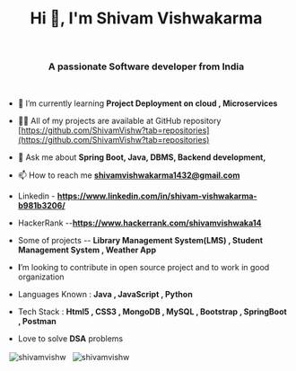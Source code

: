 
<h1 align="center">Hi 👋, I'm Shivam Vishwakarma</h1> <br>
<h3 align="center">A passionate Software developer from India</h3><br>

- 🌱 I’m currently learning **Project Deployment on cloud , Microservices**

- 👨‍💻 All of my projects are available at GitHub repository [https://github.com/ShivamVishw?tab=repositories](https://github.com/ShivamVishw?tab=repositories)

- 💬 Ask me about **Spring Boot, Java, DBMS, Backend development,**
- 📫 How to reach me **shivamvishwakarma1432@gmail.com**
- Linkedin - **https://www.linkedin.com/in/shivam-vishwakarma-b981b3206/**
- HackerRank --**https://www.hackerrank.com/shivamvishwaka14**
- Some of projects -- **Library Management System(LMS) , Student Management System , Weather App** 
- **I**’m looking to contribute in open source project and to work in good organization
- Languages Known : **Java , JavaScript , Python**
- Tech Stack : **Html5 , CSS3 , MongoDB , MySQL , Bootstrap , SpringBoot , Postman** 
- Love to solve **DSA** problems
<!---
--->
<!-- <p><img align="left" src="https://github-readme-stats.vercel.app/api/top-langs?username=shivamvishw&show_icons=true&locale=en&layout=compact" alt="shivamvishw" /></p>
 -->
<p>&nbsp;&nbsp;<img align="center" src="https://github-readme-stats.vercel.app/api?username=shivamvishw&show_icons=true&locale=en" alt="shivamvishw" />&nbsp;&nbsp;&nbsp;<img align="center" src="https://github-readme-streak-stats.herokuapp.com/?user=shivamvishw&" alt="shivamvishw" /></p>

